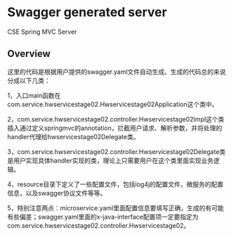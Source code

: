 # Swagger generated server

CSE Spring MVC Server


## Overview
这里的代码是根据用户提供的swagger.yaml文件自动生成。生成的代码总的来说分成以下几类：

1，入口main函数在com.service.hwservicestage02.Hwservicestage02Application这个类中。

2，com.service.hwservicestage02.controller.Hwservicestage02Impl这个类插入通过定义springmvc的annotation，拦截用户请求、解析参数，并将处理的handler代理给hwservicestage02Delegate类。

3，com.service.hwservicestage02.controller.Hwservicestage02Delegate类是用户实现具体handler实现的类，理论上只需要用户在这个类里面实现业务逻辑。


4，resource目录下定义了一些配置文件，包括log4j的配置文件，微服务的配置信息，以及swagger协议文件等等。

5，特别注意两点：microservice.yaml里面配置信息要填写正确，生成的有可能有些偏差；swagger.yaml里面的x-java-interface配置项一定要指定为com.service.hwservicestage02.controller.Hwservicestage02。
